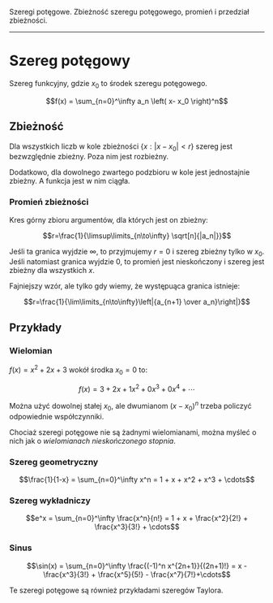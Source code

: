 Szeregi potęgowe. Zbieżność szeregu potęgowego, promień i przedział zbieżności.

---

# Szereg potęgowy
Szereg funkcyjny, gdzie $x_0$ to środek szeregu potęgowego.

$$f(x) = \sum_{n=0}^\infty a_n \left( x- x_0 \right)^n$$

## Zbieżność
Dla wszystkich liczb w kole zbieżności $\{x:|x-x_0| < r\}$ szereg jest bezwzględnie zbieżny. Poza nim jest rozbieżny.

Dodatkowo, dla dowolnego zwartego podzbioru w kole jest jednostajnie zbieżny. A funkcja jest w nim ciągła.

### Promień zbieżności
Kres górny zbioru argumentów, dla których jest on zbieżny:

$$r=\frac{1}{\limsup\limits_{n\to\infty} \sqrt[n]{|a_n|}}$$

Jeśli ta granica wyjdzie $\infty$, to przyjmujemy $r = 0$ i szereg zbieżny tylko w $x_0$. Jeśli natomiast granica wyjdzie $0$, to promień jest nieskończony i szereg jest zbieżny dla wszystkich $x$.

Fajniejszy wzór, ale tylko gdy wiemy, że występuąca granica istnieje:

$$r=\frac{1}{\lim\limits_{n\to\infty}\left|{a_{n+1} \over a_n}\right|}$$

## Przykłady

### Wielomian
$f(x) = x^2 + 2x + 3$ wokół środka $x_0 = 0$ to:

$$f(x) = 3 + 2 x + 1 x^2 + 0 x^3 + 0 x^4 + \cdots $$

Można użyć dowolnej stałej $x_0$, ale dwumianom $(x - x_0)^n$ trzeba policzyć odpowiednie współczynniki.

Chociaż szeregi potęgowe nie są żadnymi wielomianami, można myśleć o nich jak o *wielomianach nieskończonego stopnia*.

### Szereg geometryczny
$$\frac{1}{1-x} = \sum_{n=0}^\infty x^n = 1 + x + x^2 + x^3 + \cdots$$

### Szereg wykładniczy
$$e^x = \sum_{n=0}^\infty \frac{x^n}{n!} = 1 + x + \frac{x^2}{2!} + \frac{x^3}{3!} + \cdots$$

### Sinus
$$\sin(x) = \sum_{n=0}^\infty \frac{(-1)^n x^{2n+1}}{(2n+1)!} = x - \frac{x^3}{3!} + \frac{x^5}{5!} - \frac{x^7}{7!}+\cdots$$

Te szeregi potęgowe są również przykładami szeregów Taylora.
